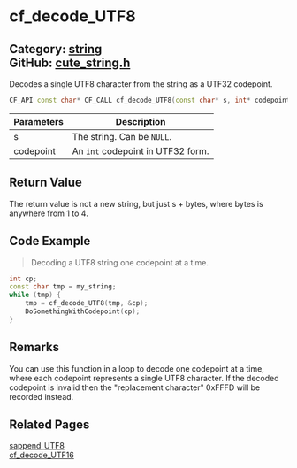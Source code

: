 [](../header.md ':include')

# cf_decode_UTF8

Category: [string](/api_reference?id=string)  
GitHub: [cute_string.h](https://github.com/RandyGaul/cute_framework/blob/master/include/cute_string.h)  
---

Decodes a single UTF8 character from the string as a UTF32 codepoint.

```cpp
CF_API const char* CF_CALL cf_decode_UTF8(const char* s, int* codepoint);
```

Parameters | Description
--- | ---
s | The string. Can be `NULL`.
codepoint | An `int` codepoint in UTF32 form.

## Return Value

The return value is not a new string, but just s + bytes, where bytes is anywhere from 1 to 4.

## Code Example

> Decoding a UTF8 string one codepoint at a time.

```cpp
int cp;
const char tmp = my_string;
while (tmp) {
    tmp = cf_decode_UTF8(tmp, &cp);
    DoSomethingWithCodepoint(cp);
}
```

## Remarks

You can use this function in a loop to decode one codepoint at a time, where each codepoint
represents a single UTF8 character. If the decoded codepoint is invalid then the "replacement character"
0xFFFD will be recorded instead.

## Related Pages

[sappend_UTF8](/string/sappend_utf8.md)  
[cf_decode_UTF16](/string/cf_decode_utf16.md)  
